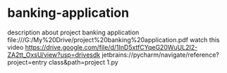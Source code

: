 # banking-application
description about project banking application
file:///G:/My%20Drive/project%20banking%20application.pdf
watch this video 
https://drive.google.com/file/d/1InD5xtfCYqeG20WuUL2I2-ZA2tt_OxsU/view?usp=drivesdk 
jetbrains://pycharm/navigate/reference?project=entry class&path=project 1.py
